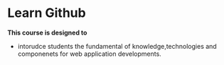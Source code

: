 # Learn Github
**This course is designed to** 
- intorudce students the fundamental of knowledge,technologies and componenets for web application developments.
